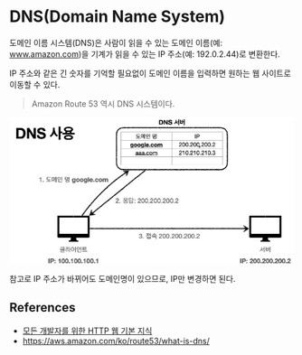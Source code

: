 # DNS(Domain Name System)

도메인 이름 시스템(DNS)은 사람이 읽을 수 있는 도메인 이름(예: www.amazon.com)을 기계가 읽을 수 있는 IP 주소(예: 192.0.2.44)로 변환한다.

IP 주소와 같은 긴 숫자를 기억할 필요없이 도메인 이름을 입력하면 원하는 웹 사이트로 이동할 수 있다.

> Amazon Route 53 역시 DNS 시스템이다.

![dns-1](/record/network/images/dns-1.png)

참고로 IP 주소가 바뀌어도 도메인명이 있으므로, IP만 변경하면 된다.

## References

- [모든 개발자를 위한 HTTP 웹 기본 지식](https://www.inflearn.com/course/http-%EC%9B%B9-%EB%84%A4%ED%8A%B8%EC%9B%8C%ED%81%AC#)
- https://aws.amazon.com/ko/route53/what-is-dns/
